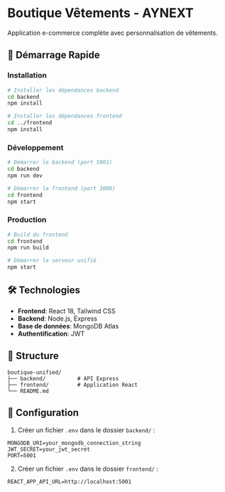 # Boutique Vêtements - AYNEXT

Application e-commerce complète avec personnalisation de vêtements.

## 🚀 Démarrage Rapide

### Installation
```bash
# Installer les dépendances backend
cd backend
npm install

# Installer les dépendances frontend
cd ../frontend
npm install
```

### Développement
```bash
# Démarrer le backend (port 5001)
cd backend
npm run dev

# Démarrer le frontend (port 3000)
cd frontend
npm start
```

### Production
```bash
# Build du frontend
cd frontend
npm run build

# Démarrer le serveur unifié
npm start
```

## 🛠️ Technologies

- **Frontend**: React 18, Tailwind CSS
- **Backend**: Node.js, Express
- **Base de données**: MongoDB Atlas
- **Authentification**: JWT

## 📁 Structure

```
boutique-unified/
├── backend/          # API Express
├── frontend/         # Application React
└── README.md
```

## 🔧 Configuration

1. Créer un fichier `.env` dans le dossier `backend/` :
```
MONGODB_URI=your_mongodb_connection_string
JWT_SECRET=your_jwt_secret
PORT=5001
```

2. Créer un fichier `.env` dans le dossier `frontend/` :
```
REACT_APP_API_URL=http://localhost:5001
```